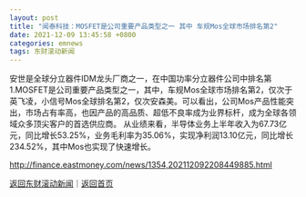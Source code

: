 ```yaml
---
layout: post
title: "闻泰科技：MOSFET是公司重要产品类型之一 其中 车规Mos全球市场排名第2"
date: 2021-12-09 13:45:58 +0800
categories: emnews
tags: 东财滚动新闻
---
```


安世是全球分立器件IDM龙头厂商之一，在中国功率分立器件公司中排名第1.MOSFET是公司重要产品类型之一，其中，车规Mos全球市场排名第2，仅次于英飞凌，小信号Mos全球排名第2，仅次安森美。可以看出，公司Mos产品性能突出，市场占有率高，也因产品的高品质、超低不良率成为业界标杆，成为全球各领域众多顶尖客户的首选供应商。 从业绩来看，半导体业务上半年收入为67.73亿元，同比增长53.25%，业务毛利率为35.06%，实现净利润13.10亿元，同比增长234.52%，其中Mos也实现了快速增长。

<http://finance.eastmoney.com/news/1354,202112092208449885.html>

[返回东财滚动新闻](//finews.withounder.com/emnews/)｜[返回首页](//finews.withounder.com/)